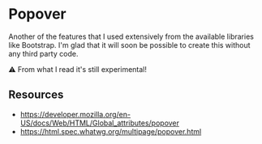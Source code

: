 # Popover

Another of the features that I used extensively from the available libraries like Bootstrap.  I'm glad that it will soon be possible to create this without any third party code.

⚠️ From what I read it's still experimental!

## Resources

- https://developer.mozilla.org/en-US/docs/Web/HTML/Global_attributes/popover
- https://html.spec.whatwg.org/multipage/popover.html
